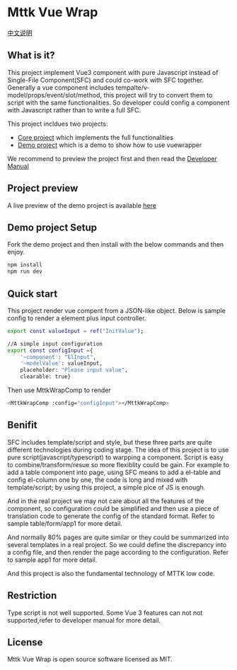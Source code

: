 # Mttk Vue Wrap

[中文说明](https://github.com/jamie-mttk/mttk-vue-wrap/blob/master/README_CN.md)

## What is it?

This project implement Vue3 component with pure Javascript instead of Single-File Component(SFC) and could co-work with SFC together.
Generally a vue component includes tempalte/v-model/props/event/slot/method, this project will try to convert them to script with the same functionalities.
So developer could config a component with Javascript rather than to write a full SFC.

This project incldues two projects:

* [Core project](https://github.com/jamie-mttk/mttk-vue-wrap) which implements the full functionalities
* [Demo project](https://github.com/jamie-mttk/mttk-vue-wrap-demo) which is a demo to show how to use vuewrapper

We recommend to preview the project first and then read the [Developer Manual](https://github.com/jamie-mttk/mttk-vue-wrap/blob/master/MANUAL.md)

## Project preview

A live preview of the demo project is available [here](https://mttk.netlify.app/) 


## Demo project Setup

Fork the demo project and then install with the below commands and then enjoy.

```sh
npm install
npm run dev
```

## Quick start

This project render vue compent from a JSON-like object.
Below is sample config to render a element plus input controller.

```sh
export const valueInput = ref("InitValue");

//A simple input configuration
export const configInput ={
    '~component': "ElInput",
    '~modelValue': valueInput,
    placeholder: "Please input value",
    clearable: true}
```

Then use MttkWrapComp to render

```sh
<MttkWrapComp :config="configInput"></MttkWrapComp>
```

## Benifit

SFC includes template/script and style, but these three parts are quite different technologies during coding stage.
The idea of this project is to use pure script(javascript/typescript) to warpping a component. Script is easy to combine/transform/resue so more flexiblity could be gain. For example to add a table component into page, using SFC means to add a el-table and config el-column one by one, the code is long and mixed with template/script; by using this project, a simple pice of JS is enough.

And in the real project we may not care about all the features of the component, so configuration could be simplified and then use a piece of translation code to generate the config of the standard format. Refer to sample table/form/app1 for more detail.

And normally 80% pages are quite similar or they could be summarized into several templates in a real project. So we could define the discrepancy into a config file, and then render the page according to the configuration. Refer to sample app1 for more detail.

And this project is also the fundamental technology of MTTK low code.

## Restriction

Type script is not well supported.
Some Vue 3 features can not not supported,refer to developer manual for more detail.

## License

Mttk Vue Wrap is open source software licensed as MIT.